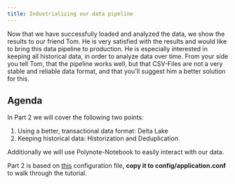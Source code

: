 ```yaml
---
title: Industrializing our data pipeline
---
```


Now that we have successfully loaded and analyzed the data, we show the results to our friend Tom.
He is very satisfied with the results and would like to bring this data pipeline to production. He is especially interested in keeping all historical data, in order to analyze data over time.
From your side you tell Tom, that the pipeline works well, but that CSV-Files are not a very stable and reliable data format, and that you'll suggest him a better solution for this. 

## Agenda

In Part 2 we will cover the following two points:
1. Using a better, transactional data format: Delta Lake
2. Keeping historical data: Historization and Deduplication

Additionally we will use Polynote-Notebook to easily interact with our data.

Part 2 is based on [this](../config-examples/application-part1-compute-final.conf) configuration file, **copy it to config/application.conf** to walk through the tutorial.
